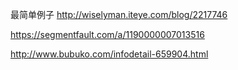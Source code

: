 

最简单例子
http://wiselyman.iteye.com/blog/2217746

https://segmentfault.com/a/1190000007013516

http://www.bubuko.com/infodetail-659904.html


